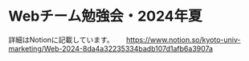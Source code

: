 # Webチーム勉強会・2024年夏

詳細はNotionに記載しています。　　
<https://www.notion.so/kyoto-univ-marketing/Web-2024-8da4a32235334badb107d1afb6a3907a>
